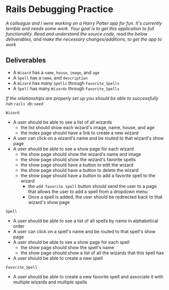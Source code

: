 # Rails Debugging Practice

_A colleague and I were working on a Harry Potter app for fun. It's currently terrible and needs some work. Your goal is to get this application to full functionality. Read and understand the source code, read the below deliverables, and make the necessary changes/additions, to get the app to work_

## Deliverables

- A `Wizard` has a `name`, `house`, `image`, and `age`
- A `Spell` has a `name`, and `description`
- A `Wizard` has many `Spells` through `Favorite_Spells`
- A `Spell` has many `Wizards` through `Favorite_Spells`

*If the relationships are properly set up you should be able to successfully run `rails db:seed`*

`Wizard`

- A user should be able to see a list of all wizards
    - the list should show each wizard's image, name, house, and age
    - the index page should have a link to create a new wizard
- A user can click on a wizard's name and be routed to that wizard's show page
- A user should be able to see a show page for each wizard
    - the show page should show the wizard's name and image
    - the show page should show the wizard's favorite spells
    - the show page should have a button to edit the wizard
    - the show page should have a button to delete the wizard
    - the show page should have a button to add a favorite spell to the wizard
        - the `add favorite spell` button should send the user to a page that allows the user to add a spell from a dropdown menu
        - Once a spell is added, the user should be redirected back to that wizard's show page

`Spell`

- A user should be able to see a list of all spells by name in alphabetical order
- A user can click on a spell's name and be routed to that spell's show page
- A user should be able to see a show page for each spell
    - the show page should show the spell's name
    - the show page should show a list of all the wizards that this spell has
- A user should be able to create a new spell

`Favorite_Spell`

- A user should be able to create a new favorite spell and associate it with multiple wizards and multiple spells